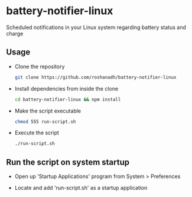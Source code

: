 # battery-notifier-linux
Scheduled notifications in your Linux system regarding battery status and charge

## Usage
* Clone the repository
    ```sh
    git clone https://github.com/roshanadh/battery-notifier-linux
    ```
* Install dependencies from inside the clone
    ```sh
    cd battery-notifier-linux && npm install
    ```
* Make the script executable
    ```sh
    chmod 555 run-script.sh
    ```
* Execute the script
    ```sh
    ./run-script.sh
    ```

## Run the script on system startup
* Open up 'Startup Applications' program from System > Preferences
  
* Locate and add 'run-script.sh' as a startup application
